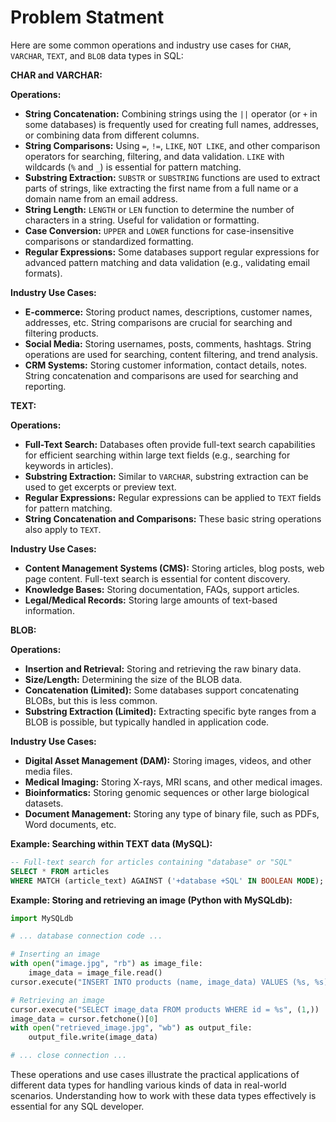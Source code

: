 # Problem Statment

Here are some common operations and industry use cases for `CHAR`, `VARCHAR`, `TEXT`, and `BLOB` data types in SQL:

**CHAR and VARCHAR:**

**Operations:**

* **String Concatenation:** Combining strings using the `||` operator (or `+` in some databases) is frequently used for creating full names, addresses, or combining data from different columns.
* **String Comparisons:**  Using `=`, `!=`, `LIKE`, `NOT LIKE`, and other comparison operators for searching, filtering, and data validation.  `LIKE` with wildcards (`%` and `_`) is essential for pattern matching.
* **Substring Extraction:**  `SUBSTR` or `SUBSTRING` functions are used to extract parts of strings, like extracting the first name from a full name or a domain name from an email address.
* **String Length:** `LENGTH` or `LEN` function to determine the number of characters in a string. Useful for validation or formatting.
* **Case Conversion:** `UPPER` and `LOWER` functions for case-insensitive comparisons or standardized formatting.
* **Regular Expressions:**  Some databases support regular expressions for advanced pattern matching and data validation (e.g., validating email formats).

**Industry Use Cases:**

* **E-commerce:** Storing product names, descriptions, customer names, addresses, etc.  String comparisons are crucial for searching and filtering products.
* **Social Media:** Storing usernames, posts, comments, hashtags.  String operations are used for searching, content filtering, and trend analysis.
* **CRM Systems:** Storing customer information, contact details, notes. String concatenation and comparisons are used for searching and reporting.


**TEXT:**

**Operations:**

* **Full-Text Search:**  Databases often provide full-text search capabilities for efficient searching within large text fields (e.g., searching for keywords in articles).
* **Substring Extraction:**  Similar to `VARCHAR`, substring extraction can be used to get excerpts or preview text.
* **Regular Expressions:**  Regular expressions can be applied to `TEXT` fields for pattern matching.
* **String Concatenation and Comparisons:**  These basic string operations also apply to `TEXT`.

**Industry Use Cases:**

* **Content Management Systems (CMS):**  Storing articles, blog posts, web page content. Full-text search is essential for content discovery.
* **Knowledge Bases:** Storing documentation, FAQs, support articles.
* **Legal/Medical Records:** Storing large amounts of text-based information.


**BLOB:**

**Operations:**

* **Insertion and Retrieval:**  Storing and retrieving the raw binary data.
* **Size/Length:**  Determining the size of the BLOB data.
* **Concatenation (Limited):** Some databases support concatenating BLOBs, but this is less common.
* **Substring Extraction (Limited):**  Extracting specific byte ranges from a BLOB is possible, but typically handled in application code.

**Industry Use Cases:**

* **Digital Asset Management (DAM):** Storing images, videos, and other media files.
* **Medical Imaging:** Storing X-rays, MRI scans, and other medical images.
* **Bioinformatics:**  Storing genomic sequences or other large biological datasets.
* **Document Management:**  Storing any type of binary file, such as PDFs, Word documents, etc.



**Example: Searching within TEXT data (MySQL):**

```sql
-- Full-text search for articles containing "database" or "SQL"
SELECT * FROM articles
WHERE MATCH (article_text) AGAINST ('+database +SQL' IN BOOLEAN MODE);
```

**Example: Storing and retrieving an image (Python with MySQLdb):**

```python
import MySQLdb

# ... database connection code ...

# Inserting an image
with open("image.jpg", "rb") as image_file:
    image_data = image_file.read()
cursor.execute("INSERT INTO products (name, image_data) VALUES (%s, %s)", ("Product X", image_data))

# Retrieving an image
cursor.execute("SELECT image_data FROM products WHERE id = %s", (1,))
image_data = cursor.fetchone()[0]
with open("retrieved_image.jpg", "wb") as output_file:
    output_file.write(image_data)

# ... close connection ...
```


These operations and use cases illustrate the practical applications of different data types for handling various kinds of data in real-world scenarios.  Understanding how to work with these data types effectively is essential for any SQL developer.
